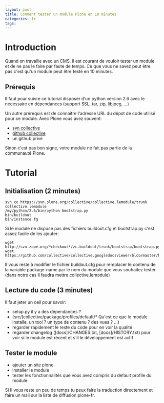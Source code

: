 ```yaml
---
layout: post
title: Comment tester un module Plone en 10 minutes
categories: fr
tags: 
---
```


# Introduction

Quand on travaille avec un CMS, il est courant de vouloir tester un module
et de ne pas le faire par faute de temps. Ce que vous ne savez peut être pas
c'est qu'un module peut être testé en 10 minutes.

## Prérequis

Il faut pour suivre ce tutorial disposer d'un python version 2.6 avec
le nécessaire en dépendances (support SSL, tar, zip, libjpeg, ...)

Un autre prérequis est de connaitre l'adresse URL du dépot de code utilisé
pour ce module. Avec Plone vous avez souvent:

* [svn collective](https://svn.plone.org/collective/)
* [github collective](https://github.com/collective)
* un github privé

Sinon c'est pas bon signe, votre module ne fait pas partie de la communauté Plone.

# Tutorial

## Initialisation (2 minutes)


    svn co https://svn.plone.org/collective/collective.lemodule/trunk collective.lemodule
    /my/python/2.6/bin/python bootstrap.py
    bin/buildout
    bin/instance fg

Si le module ne dispose pas des fichiers buildout.cfg et bootstrap.py c'est assez facile de les ajouter:

    wget http://svn.zope.org/*checkout*/zc.buildout/trunk/bootstrap/bootstrap.py
    wget https://github.com/collective/collective.googledocsviewer/blob/master/buildout.cfg

Il vous reste à modifier le fichier buildout.cfg pour remplacer le contenu
de la variable package-name par le nom du module que vous souhaitez tester
(dans notre cas il faudra mettre collective.lemodule)

## Lecture du code (3 minutes)

Il faut jeter un oeil pour savoir:

* setup.py il y a des dépendances ?
* [src/]collective/package/profiles/default/* Qu'est ce que le module installe, un tool ? un type de contenu ? des vues ? ...)
* regarder rapidement le reste du code pour en voir la qualité
* regarder changelog ([docs]/CHANGES.txt, [docs]/HISTORY.txt) pour voir si le module est récent et s'il le développement est actif

## Tester le module

* ajouter un site plone
* installer le module
* tester les fonctionnalités que vous avez compris du default profile du module

Si Il vous reste un peu de temps tu peux faire la traduction directement et faire un mail sur la liste de diffusion plone-fr.

